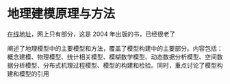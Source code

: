 # 地理建模原理与方法

[在线地址](http://www.ecsponline.com/yz/BEA27B23F054E4D62805C91523A0BFD11000.pdf)，网上只有部分，这是 2004 年出版的书，已经很老了

阐述了地理模型中的主要模型和方法，覆盖了模型构建中的主要部分。内容包括：概念建模、物理模型、统计相关模型、模糊数学模型、动态数据分析模型、空间数据分析模型、分布式机理过程模型、模型的构建和检验。同时，重点讨论了模型构建和模型的引用